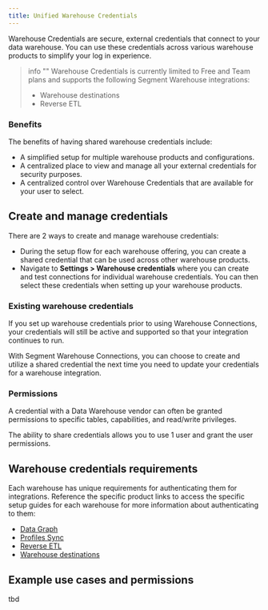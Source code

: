 ```yaml
---
title: Unified Warehouse Credentials
---
```


Warehouse Credentials are secure, external credentials that connect to your data warehouse. You can use these credentials across various warehouse products to simplify your log in experience. 

> info ""
> Warehouse Credentials is currently limited to Free and Team plans and supports the following Segment Warehouse integrations:
> * Warehouse destinations
> * Reverse ETL

### Benefits
The benefits of having shared warehouse credentials include:
* A simplified setup for multiple warehouse products and configurations.  
* A centralized place to view and manage all your external credentials for security purposes.
* A centralized control over Warehouse Credentials that are available for your user to select.

## Create and manage credentials
There are 2 ways to create and manage warehouse credentials:
* During the setup flow for each warehouse offering, you can create a shared credential that can be used across other warehouse products.
* Navigate to **Settings > Warehouse credentials** where you can create and test connections for individual warehouse credentials. You can then select these credentials when setting up your warehouse products. 

### Existing warehouse credentials
If you set up warehouse credentials prior to using Warehouse Connections, your credentials will still be active and supported so that your integration continues to run.

With Segment Warehouse Connections, you can choose to create and utilize a shared credential the next time you need to update your credentials for a warehouse integration.

### Permissions
A credential with a Data Warehouse vendor can often be granted permissions to specific tables, capabilities, and read/write privileges.

The ability to share credentials allows you to use 1 user and grant the user permissions. 


## Warehouse credentials requirements
Each warehouse has unique requirements for authenticating them for integrations.  Reference the specific product links to access the specific setup guides for each warehouse for more information about authenticating to them:

* [Data Graph](/docs/unify/data-graph/)
* [Profiles Sync](/docs/unify/profiles-sync/profiles-sync-setup/)
* [Reverse ETL](/docs/connections/reverse-etl/setup/)
* [Warehouse destinations](/docs/connections/storage/catalog/)

## Example use cases and permissions
tbd